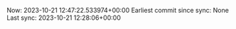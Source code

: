 Now: 2023-10-21 12:47:22.533974+00:00 Earliest commit since sync: None Last sync: 2023-10-21 12:28:06+00:00
